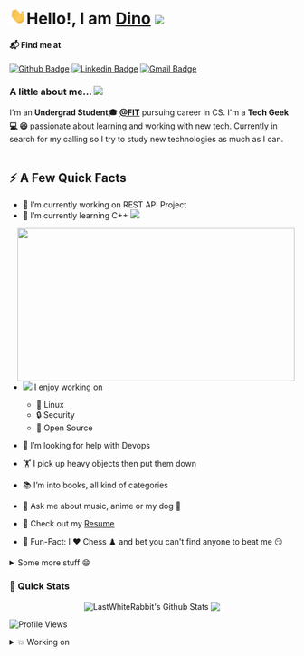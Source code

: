 <h1> <img src="https://raw.githubusercontent.com/ABSphreak/ABSphreak/master/gifs/Hi.gif" width="30px">Hello!, I am <a href="https://github.com/LastWhiteRabbit">Dino</a> <img src="https://emojis.slackmojis.com/emojis/images/1531849430/4246/blob-sunglasses.gif?1531849430" width="30px"></h1>
</h1>

#### 📬 Find me at
[![Github Badge](http://img.shields.io/badge/-Github-black?style=flat-square&logo=github&link=https://github.com/LastWhiteRabbit/)](https://github.com/LastWhiteRabbit/) 
[![Linkedin Badge](https://img.shields.io/badge/-LinkedIn-blue?style=flat-square&logo=Linkedin&logoColor=white&link=https://www.linkedin.com/in/elvedin-granulo/)](https://www.linkedin.com/in/elvedin-granulo/)
[![Gmail Badge](https://img.shields.io/badge/-Gmail-d14836?style=flat-square&logo=Gmail&logoColor=white&link=mailto:elvedingran@gmail.com)](mailto:elvedingran@gmail.com)


### A little about me...  <img src="https://media.giphy.com/media/cKJz12nhdxpjdlY4yg/giphy.gif" width="50"> 
I'm an **Undergrad Student🎓 [@FIT](https://fit.ba/)** pursuing career in CS. I'm a **Tech Geek 💻 😃** passionate about learning and working with new tech. Currently in search for my calling so I try to study new technologies as much as I can. <br/><br/>




## ⚡️ A Few Quick Facts

- 🔭 I’m currently working on REST API Project
- 🌱 I’m currently learning C++ <img src="https://emojis.slackmojis.com/emojis/images/1523753262/3795/cpp.png?1523753262" width="30">
<img width="490" height="270" src="https://media.giphy.com/media/Rkis28kMJd1aE/source.gif" align=right>

- <img src="https://media.giphy.com/media/xUPGcfEAZhlZXCZrbi/giphy.gif" width="30">  I enjoy working on
  - 🐧 Linux
  - 🔒 Security
  - 📂 Open Source

- 🤔 I’m looking for help with Devops
- 🏋️ I pick up heavy objects then put them down
- 📚 I’m into books, all kind of categories
- 💬 Ask me about music, anime or my dog 🐾
- 📙 Check out my [Resume](https://github.com)
- 🎉 Fun-Fact: I ❤️ Chess ♟️ and bet you can't find anyone to beat me 😏 



<details>
  <summary>Some more stuff 😄</summary>
  
### 🖥️ My DevSetup
<img src="https://img.shields.io/badge/Windows-555555.svg?&style=flat-square&logo=windows&logoColor=0078D6"> <img src="https://img.shields.io/badge/Chrome-555555.svg?&style=flat-square&logo=google-chrome&logoColor=FABC0C"> <img src="https://img.shields.io/badge/VS Code-555555?style=flat-square&logo=visual-studio-code&logoColor=007ACC"> <img src="https://img.shields.io/badge/Terminal-555555.svg?&style=flat-square&logo=powershell&logoColor=white"> <img src="https://img.shields.io/badge/Spotify-555555.svg?&style=flat-square&logo=spotify&logoColor=1ED760"> 

### ⚙️ Some Tool and Tech I use
<code><img height="30" src="https://raw.githubusercontent.com/devicons/devicon/master/icons/cplusplus/cplusplus-original.svg"></code>
<code><img height="30" src="https://raw.githubusercontent.com/devicons/devicon/master/icons/csharp/csharp-original.svg"></code>
<code><img height="30" src="https://raw.githubusercontent.com/devicons/devicon/master/icons/dot-net/dot-net-original-wordmark.svg"></code>
<code><img height="30" src="https://raw.githubusercontent.com/github/explore/80688e429a7d4ef2fca1e82350fe8e3517d3494d/topics/javascript/javascript.png"></code>
<code><img height="30" src="https://raw.githubusercontent.com/github/explore/80688e429a7d4ef2fca1e82350fe8e3517d3494d/topics/html/html.png"></code>
<code><img height="30" src="https://raw.githubusercontent.com/devicons/devicon/master/icons/css3/css3-original-wordmark.svg"></code>
<code><img height="30" src="https://avatars3.githubusercontent.com/u/18133?s=200&v=4"></code>  
</details>


### 🚀 Quick Stats
<p align="center">
<img align="center" src="https://github-readme-stats.vercel.app/api?username=LastWhiteRabbit&show_icons=true&line_height=21" alt="LastWhiteRabbit's Github Stats" />
<img align="center" src="https://github-readme-stats.vercel.app/api/top-langs/?username=LastWhiteRabbit&theme=default&line_height=27&layout=compact" />
</p>


![Profile Views](https://komarev.com/ghpvc/?username=LastWhiteRabbit&color=blueviolet)


<details>
<summary> 💥 Working on </summary>
<br>
<p align="center">
<a href="https://github.com/LastWhiteRabbit/Rest-API-Project">
<img src="https://github-readme-stats.vercel.app/api/pin/?username=LastWhiteRabbit&repo=Rest-API-Project&show_owner=true" />
</a>&ensp;
<a href="hhttps://github.com/LastWhiteRabbit/Rest-API-Project">
<img src="https://github-readme-stats.vercel.app/api/pin/?username=LastWhiteRabbit&repo=Rest-API-Project&show_owner=true" />
</a>
</p>
</details>



<!--


pic on right
<img height="270" src="sss.svg" align=right>

 
views
![Profile Views](https://komarev.com/ghpvc/?username=LastWhiteRabbit)
[![HitCount](http://hits.dwyl.com/Defcon27/.svg)](http://hits.dwyl.com/LastWhiteRabbit)


social modded badge
<a href="https://www.linkedin.com/in/elvedin-granulo/"><img src="https://img.shields.io/badge/linkedin-%230077B5.svg?&style=for-the-badge&logo=linkedin&logoColor=white" height=25></a>


language badges:
![Python](https://img.shields.io/badge/Python-FECE00?style=flat&logo=Python&logoColor=3776AB)
![C](https://img.shields.io/badge/C-00599C?style=flat&logo=c)
![C++](https://img.shields.io/badge/C++-00599C?style=flat&logo=c%2b%2b)

![HTML5](https://img.shields.io/badge/HTML5-E34F26?style=flat&logo=html5&logoColor=white)
![CSS3](https://img.shields.io/badge/CSS3-1572B6?style=flat&logo=css3)
![Bootstrap](https://img.shields.io/badge/Bootstrap-563D7C?style=flat&logo=bootstrap)
![JavaScript](https://img.shields.io/badge/JavaScript-555555?style=flat&logo=javascript)
![Nodejs](https://img.shields.io/badge/Nodejs-555555?style=flat&logo=Node.js)
![MongoDB](https://img.shields.io/badge/MongoDB-555555?style=flat&logo=mongodb)

![Git](https://img.shields.io/badge/Git-555555?style=flat-square&logo=git)
![GitHub](https://img.shields.io/badge/GitHub-181717?style=flat-square&logo=github)
